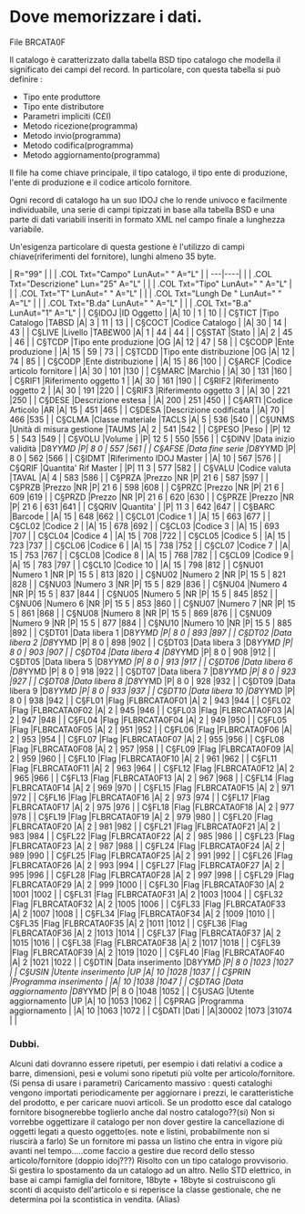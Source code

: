 # Dove memorizzare i dati.

File BRCATA0F


Il catalogo è caratterizzato dalla tabella BSD tipo catalogo che modella il significato dei campi
del record. In particolare, con questa tabella si può definire : 

*    Tipo ente produttore
*    Tipo ente distributore
*    Parametri impliciti (C£I)
*    Metodo ricezione(programma)
*    Metodo invio(programma)
*    Metodo codifica(programma)
*    Metodo aggiornamento(programma)


Il file ha come chiave principale, il tipo catalogo, il tipo ente di produzione, l'ente di produzione e il codice articolo fornitore.

Ogni record di catalogo ha un suo IDOJ che lo rende univoco e facilmente individuabile, una serie di
campi tipizzati in base alla tabella BSD e una parte di dati variabili inseriti in formato XML nel campo finale a lunghezza variabile.


Un'esigenza particolare di questa gestione è l'utilizzo di campi chiave(riferimenti del fornitore),
 lunghi almeno 35 byte.


|  R="99" |
| 
| .COL Txt="Campo" LunAut=" " A="L" |
| ---|----|
| 
| .COL Txt="Descrizione" Lun="25" A="L" |
| 
| .COL Txt="Tipo" LunAut=" " A="L" |
| 
| .COL Txt="T" LunAut=" " A="L" |
| 
| .COL Txt="Lungh De " LunAut=" " A="L" |
| 
| .COL Txt="B.da" LunAut=" " A="L" |
| 
| .COL Txt="B.a" LunAut="1" A="L" |
| C§IDOJ    |ID Oggetto                  |                     |A|   10    |   1  | 10 |
| C§TICT    |Tipo Catalogo               |TABSD                |A|    3    |  11  | 13 |
| C§COCT    |Codice Catalogo             |                     |A|   30    |  14  | 43 |
| C§LIVE    |Livello                     |TAB£W00              |A|    1    |  44  | 44 |
| C§STAT    |Stato                       |                     |A|    2    |  45  | 46 |
| C§TCDP    |Tipo ente produzione        |OG                   |A|   12    |  47  | 58 |
| C§CODP    |Ente produzione             |                     |A|   15    |  59  | 73 |
| C§TCDD    |Tipo ente distribuzione     |OG                   |A|   12    |  74  | 85 |
| C§CODP    |Ente distribuzione          |                     |A|   15    |  86  |100 |
| C§ARCF    |Codice articolo fornitore   |                     |A|   30    | 101  |130 |
| C§MARC    |Marchio                     |                     |A|   30    | 131  |160 |
| C§RIF1    |Riferimento oggetto 1       |                     |A|   30    | 161  |190 |
| C§RIF2    |Riferimento oggetto 2       |                     |A|   30    | 191  |220 |
| C§RIF3    |Riferimento oggetto 3       |                     |A|   30    | 221  |250 |
| C§DESE    |Descrizione estesa          |                     |A|  200    | 251  |450 |
| C§ARTI    |Codice Articolo             |AR                   |A|   15    | 451  |465 |
| C§DESA    |Descrizione codificata      |                     |A|   70    | 466  |535 |
| C§CLMA    |Classe materiale            |TACLS                |A|    5    | 536  |540 |
| C§UNMS    |Unità di misura gestione    |TAUMS                |A|    2    | 541  |542 |
| C§PESO    |Peso                        |                     |P|   12  5 | 543  |549 |
| C§VOLU    |Volume                      |                     |P|   12  5 | 550  |556 |
| C§DINV    |Data inizio validità        |D8*YYMD              |P|    8  0 | 557  |561 |
| C§AFSE    |Data fine serie             |D8*YYMD              |P|    8  0 | 562  |566 |
| C§IDMT    |Riferimento IDOJ Master     |                     |A|   10    | 567  |576 |
| C§QRIF    |Quantita' Rif Master        |                     |P|   11  3 | 577  |582 |
| C§VALU    |Codice valuta               |TAVAL                |A|    4    | 583  |586 |
| C§PRZA    |Prezzo                      |NR                   |P|   21  6 | 587  |597 |
| C§PRZB    |Prezzo                      |NR                   |P|   21  6 | 598  |608 |
| C§PRZC    |Prezzo                      |NR                   |P|   21  6 | 609  |619 |
| C§PRZD    |Prezzo                      |NR                   |P|   21  6 | 620  |630 |
| C§PRZE    |Prezzo                      |NR                   |P|   21  6 | 631  |641 |
| C§QRIV    |Quantita'                   |                     |P|   11  3 | 642  |647 |
| C§BARC    |Barcode                     |                     |A|   15    | 648  |662 |
| C§CL01    |Codice 1                    |                     |A|   15    | 663  |677 |
| C§CL02    |Codice 2                    |                     |A|   15    | 678  |692 |
| C§CL03    |Codice 3                    |                     |A|   15    | 693  |707 |
| C§CL04    |Codice 4                    |                     |A|   15    | 708  |722 |
| C§CL05    |Codice 5                    |                     |A|   15    | 723  |737 |
| C§CL06    |Codice 6                    |                     |A|   15    | 738  |752 |
| C§CL07    |Codice 7                    |                     |A|   15    | 753  |767 |
| C§CL08    |Codice 8                    |                     |A|   15    | 768  |782 |
| C§CL09    |Codice 9                    |                     |A|   15    | 783  |797 |
| C§CL10    |Codice 10                   |                     |A|   15    | 798  |812 |
| C§NU01    |Numero 1                    |NR                   |P|   15  5 | 813  |820 |
| C§NU02    |Numero 2                    |NR                   |P|   15  5 | 821  |828 |
| C§NU03    |Numero 3                    |NR                   |P|   15  5 | 829  |836 |
| C§NU04    |Numero 4                    |NR                   |P|   15  5 | 837  |844 |
| C§NU05    |Numero 5                    |NR                   |P|   15  5 | 845  |852 |
| C§NU06    |Numero 6                    |NR                   |P|   15  5 | 853  |860 |
| C§NU07    |Numero 7                    |NR                   |P|   15  5 | 861  |868 |
| C§NU08    |Numero 8                    |NR                   |P|   15  5 | 869  |876 |
| C§NU09    |Numero 9                    |NR                   |P|   15  5 | 877  |884 |
| C§NU10    |Numero 10                   |NR                   |P|   15  5 | 885  |892 |
| C§DT01    |Data libera  1              |D8*YYMD              |P|    8  0 | 893  |897 |
| C§DT02    |Data libera  2              |D8*YYMD              |P|    8  0 | 898  |902 |
| C§DT03    |Data libera  3              |D8*YYMD              |P|    8  0 | 903  |907 |
| C§DT04    |Data libera  4              |D8*YYMD              |P|    8  0 | 908  |912 |
| C§DT05    |Data libera  5              |D8*YYMD              |P|    8  0 | 913  |917 |
| C§DT06    |Data libera  6              |D8*YYMD              |P|    8  0 | 918  |922 |
| C§DT07    |Data libera  7              |D8*YYMD              |P|    8  0 | 923  |927 |
| C§DT08    |Data libera  8              |D8*YYMD              |P|    8  0 | 928  |932 |
| C§DT09    |Data libera  9              |D8*YYMD              |P|    8  0 | 933  |937 |
| C§DT10    |Data libera 10              |D8*YYMD              |P|    8  0 | 938  |942 |
| C§FL01    |Flag                        |FLBRCATA0F01         |A|    2    | 943  |944 |
| C§FL02    |Flag                        |FLBRCATA0F02         |A|    2    | 945  |946 |
| C§FL03    |Flag                        |FLBRCATA0F03         |A|    2    | 947  |948 |
| C§FL04    |Flag                        |FLBRCATA0F04         |A|    2    | 949  |950 |
| C§FL05    |Flag                        |FLBRCATA0F05         |A|    2    | 951  |952 |
| C§FL06    |Flag                        |FLBRCATA0F06         |A|    2    | 953  |954 |
| C§FL07    |Flag                        |FLBRCATA0F07         |A|    2    | 955  |956 |
| C§FL08    |Flag                        |FLBRCATA0F08         |A|    2    | 957  |958 |
| C§FL09    |Flag                        |FLBRCATA0F09         |A|    2    | 959  |960 |
| C§FL10    |Flag                        |FLBRCATA0F10         |A|    2    | 961  |962 |
| C§FL11    |Flag                        |FLBRCATA0F11         |A|    2    | 963  |964 |
| C§FL12    |Flag                        |FLBRCATA0F12         |A|    2    | 965  |966 |
| C§FL13    |Flag                        |FLBRCATA0F13         |A|    2    | 967  |968 |
| C§FL14    |Flag                        |FLBRCATA0F14         |A|    2    | 969  |970 |
| C§FL15    |Flag                        |FLBRCATA0F15         |A|    2    | 971  |972 |
| C§FL16    |Flag                        |FLBRCATA0F16         |A|    2    | 973  |974 |
| C§FL17    |Flag                        |FLBRCATA0F17         |A|    2    | 975  |976 |
| C§FL18    |Flag                        |FLBRCATA0F18         |A|    2    | 977  |978 |
| C§FL19    |Flag                        |FLBRCATA0F19         |A|    2    | 979  |980 |
| C§FL20    |Flag                        |FLBRCATA0F20         |A|    2    | 981  |982 |
| C§FL21    |Flag                        |FLBRCATA0F21         |A|    2    | 983  |984 |
| C§FL22    |Flag                        |FLBRCATA0F22         |A|    2    | 985  |986 |
| C§FL23    |Flag                        |FLBRCATA0F23         |A|    2    | 987  |988 |
| C§FL24    |Flag                        |FLBRCATA0F24         |A|    2    | 989  |990 |
| C§FL25    |Flag                        |FLBRCATA0F25         |A|    2    | 991  |992 |
| C§FL26    |Flag                        |FLBRCATA0F26         |A|    2    | 993  |994 |
| C§FL27    |Flag                        |FLBRCATA0F27         |A|    2    | 995  |996 |
| C§FL28    |Flag                        |FLBRCATA0F28         |A|    2    | 997  |998 |
| C§FL29    |Flag                        |FLBRCATA0F29         |A|    2    | 999  |1000 |
| C§FL30    |Flag                        |FLBRCATA0F30         |A|    2    |1001  |1002 |
| C§FL31    |Flag                        |FLBRCATA0F31         |A|    2    |1003  |1004 |
| C§FL32    |Flag                        |FLBRCATA0F32         |A|    2    |1005  |1006 |
| C§FL33    |Flag                        |FLBRCATA0F33         |A|    2    |1007  |1008 |
| C§FL34    |Flag                        |FLBRCATA0F34         |A|    2    |1009  |1010 |
| C§FL35    |Flag                        |FLBRCATA0F35         |A|    2    |1011  |1012 |
| C§FL36    |Flag                        |FLBRCATA0F36         |A|    2    |1013  |1014 |
| C§FL37    |Flag                        |FLBRCATA0F37         |A|    2    |1015  |1016 |
| C§FL38    |Flag                        |FLBRCATA0F38         |A|    2    |1017  |1018 |
| C§FL39    |Flag                        |FLBRCATA0F39         |A|    2    |1019  |1020 |
| C§FL40    |Flag                        |FLBRCATA0F40         |A|    2    |1021  |1022 |
| C§DTIN    |Data inserimento            |D8*YYMD              |P|    8  0 |1023  |1027 |
| C§USIN    |Utente inserimento          |UP                   |A|   10    |1028  |1037 |
| C§PRIN    |Programma inserimento       |                     |A|   10    |1038  |1047 |
| C§DTAG    |Data aggiornamento          |D8*YYMD              |P|    8  0 |1048  |1052 |
| C§USAG    |Utente aggiornamento        |UP                   |A|   10    |1053  |1062 |
| C§PRAG    |Programma aggiornamento     |                     |A|   10    |1063  |1072 |
| C§DATI    |Dati                        |                     |A|30002    |1073  |31074 |
| 





### Dubbi.
Alcuni dati dovranno essere ripetuti, per esempio i dati relativi a codice a barre, dimensioni, pesi e volumi sono ripetuti più volte per articolo/fornitore. (Si pensa di usare i parametri)
Caricamento massivo :  questi cataloghi vengono importati periodicamente per aggiornare i prezzi, le caratteristiche del prodotto, e per caricare nuovi articoli. Se un prodotto esce dal catalogo fornitore bisognerebbe toglierlo anche dal nostro catalogo??(si)
Non si vorrebbe oggettizare il catalogo per non dover gestire la cancellazione di oggetti legati a questo oggetto(es. note e listini, probabilmente non si riuscirà a farlo)
Se un fornitore mi passa un listino che entra in vigore più avanti nel tempo.....come faccio a gestire due record dello stesso articolo/fornitore (doppio idoj???) Risolto con un tipo catalogo provvisorio. Si gestira lo spostamento da un catalogo ad un altro.
Nello STD elettrico, in base ai campi famiglia del fornitore, 18byte + 18byte si costruiscono gli sconti di acquisto dell'articolo e si reperisce la classe gestionale, che ne determina poi la scontistica in vendita. (Alias)
